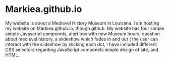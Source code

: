# Markiea.github.io

My website is about a Medievel History Museum in Louisana. I am hosting my website on Markiea.github.io, though github. My website has four simple
simple Javascript componnts, alert box with new Museum hours, question about medievel history, a slideshow which fades in and out ( the user can interact with the slideshow by clicking each dot, I have included different CSS selectors regarding JavaScript componets simple design of site, and HTML.

